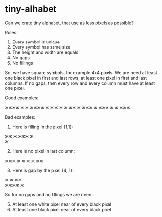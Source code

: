# tiny-alhabet
Can we crate tiny alphabet, that use as less pixels as possible?

Rules:
 
  1. Every symbol is unique
  2. Every symbol has same size
  3. The height and width are equals
  3. No gaps
  4. No fillings

So, we have square symbols, for example 4x4 pixels.
We are need at least one black pixel in first and last rows, at least one pixel in first and last columns.
If no gaps, then every row and every column must have at least one pixel.

Good examples:
 
жжжж  ж  ж   жжжж 
ж ж   ж ж     ж
жж ж  жжж    ж
 жжж  ж  ж    жжж
 
 Bad examples:
1.  Here is filling in the pixel {1,1}:
 
жж ж
жжж 
ж   
ж
 
2. Here is no pixel in last column:
 
жжж
ж ж
ж ж
жж 


3. Here is gap by the pixel {4, 1}:
 
ж  ж
жж  
жжжж
ж


So for no gaps and no fillings we are need:
 
  5. At least one white pixel near of every black pixel
  6. At least one black pixel near of every black pixel

